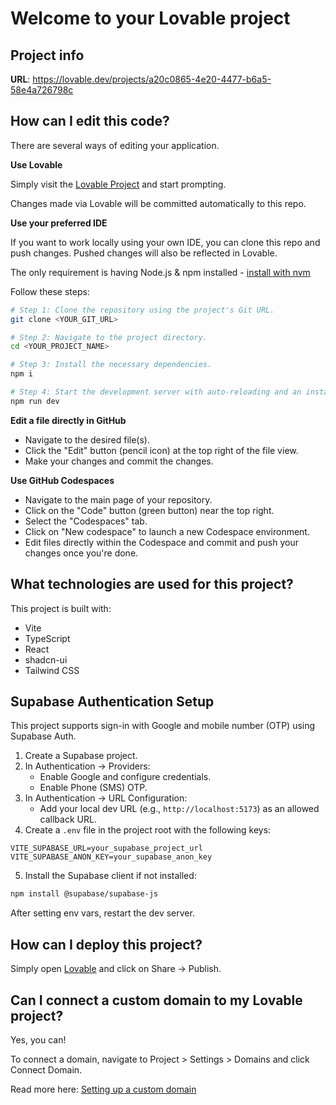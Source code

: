 # Welcome to your Lovable project

## Project info

**URL**: https://lovable.dev/projects/a20c0865-4e20-4477-b6a5-58e4a726798c

## How can I edit this code?

There are several ways of editing your application.

**Use Lovable**

Simply visit the [Lovable Project](https://lovable.dev/projects/a20c0865-4e20-4477-b6a5-58e4a726798c) and start prompting.

Changes made via Lovable will be committed automatically to this repo.

**Use your preferred IDE**

If you want to work locally using your own IDE, you can clone this repo and push changes. Pushed changes will also be reflected in Lovable.

The only requirement is having Node.js & npm installed - [install with nvm](https://github.com/nvm-sh/nvm#installing-and-updating)

Follow these steps:

```sh
# Step 1: Clone the repository using the project's Git URL.
git clone <YOUR_GIT_URL>

# Step 2: Navigate to the project directory.
cd <YOUR_PROJECT_NAME>

# Step 3: Install the necessary dependencies.
npm i

# Step 4: Start the development server with auto-reloading and an instant preview.
npm run dev
```

**Edit a file directly in GitHub**

- Navigate to the desired file(s).
- Click the "Edit" button (pencil icon) at the top right of the file view.
- Make your changes and commit the changes.

**Use GitHub Codespaces**

- Navigate to the main page of your repository.
- Click on the "Code" button (green button) near the top right.
- Select the "Codespaces" tab.
- Click on "New codespace" to launch a new Codespace environment.
- Edit files directly within the Codespace and commit and push your changes once you're done.

## What technologies are used for this project?

This project is built with:

- Vite
- TypeScript
- React
- shadcn-ui
- Tailwind CSS

## Supabase Authentication Setup

This project supports sign-in with Google and mobile number (OTP) using Supabase Auth.

1. Create a Supabase project.
2. In Authentication → Providers:
   - Enable Google and configure credentials.
   - Enable Phone (SMS) OTP.
3. In Authentication → URL Configuration:
   - Add your local dev URL (e.g., `http://localhost:5173`) as an allowed callback URL.
4. Create a `.env` file in the project root with the following keys:

```
VITE_SUPABASE_URL=your_supabase_project_url
VITE_SUPABASE_ANON_KEY=your_supabase_anon_key
```

5. Install the Supabase client if not installed:

```bash
npm install @supabase/supabase-js
```

After setting env vars, restart the dev server.

## How can I deploy this project?

Simply open [Lovable](https://lovable.dev/projects/a20c0865-4e20-4477-b6a5-58e4a726798c) and click on Share -> Publish.

## Can I connect a custom domain to my Lovable project?

Yes, you can!

To connect a domain, navigate to Project > Settings > Domains and click Connect Domain.

Read more here: [Setting up a custom domain](https://docs.lovable.dev/tips-tricks/custom-domain#step-by-step-guide)
